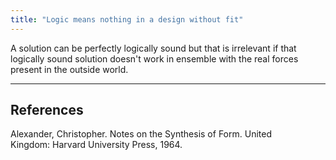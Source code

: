 ```yaml
---
title: "Logic means nothing in a design without fit"
---
```


A solution can be perfectly logically sound but that is irrelevant if that logically sound solution doesn't work in ensemble with the real forces present in the outside world.

---

## References

Alexander, Christopher. Notes on the Synthesis of Form. United Kingdom: Harvard University Press, 1964.